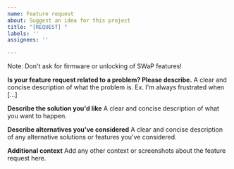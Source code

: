 ```yaml
---
name: Feature request
about: Suggest an idea for this project
title: "[REQUEST] "
labels: ''
assignees: ''

---
```


Note: Don't ask for firmware or unlocking of SWaP features!

**Is your feature request related to a problem? Please describe.**
A clear and concise description of what the problem is. Ex. I'm always frustrated when [...]

**Describe the solution you'd like**
A clear and concise description of what you want to happen.

**Describe alternatives you've considered**
A clear and concise description of any alternative solutions or features you've considered.

**Additional context**
Add any other context or screenshots about the feature request here.
